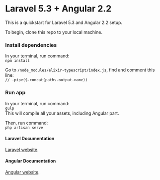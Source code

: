 # Laravel 5.3 + Angular 2.2

This is a quickstart for Laravel 5.3 and Angular 2.2 setup.

To begin, clone this repo to your local machine.

### Install dependencies

In your terminal, run command:  
`npm install`

Go to `/node_modules/elixir-typescript/index.js`, find and comment this line:  
`// .pipe($.concat(paths.output.name))`

### Run app

In your terminal, run command:  
`gulp`  
This will compile all your assets, including Angular part.  

Then, run command:  
`php artisan serve`

#### Laravel Documentation

[Laravel website](http://laravel.com/docs).

#### Angular Documentation

[Angular website](https://angular.io/docs/ts/latest).